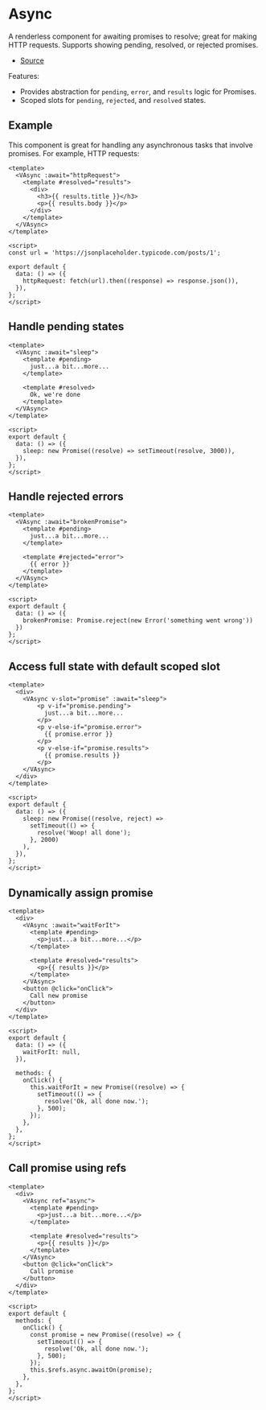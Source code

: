 # Async

A renderless component for awaiting promises to resolve; great for making HTTP requests. Supports showing pending, resolved, or rejected promises.

- [Source](https://github.com/AustinGil/vuetensils/blob/master/src/components/VAsync/VAsync.vue)

Features:

- Provides abstraction for `pending`, `error`, and `results` logic for Promises.
- Scoped slots for `pending`, `rejected`, and `resolved` states.

## Example

This component is great for handling any asynchronous tasks that involve promises. For example, HTTP requests:

```vue live
<template>
  <VAsync :await="httpRequest">
    <template #resolved="results">
      <div>
        <h3>{{ results.title }}</h3>
        <p>{{ results.body }}</p>
      </div>
    </template>
  </VAsync>
</template>

<script>
const url = 'https://jsonplaceholder.typicode.com/posts/1';

export default {
  data: () => ({
    httpRequest: fetch(url).then((response) => response.json()),
  }),
};
</script>
```

## Handle pending states

```vue live
<template>
  <VAsync :await="sleep">
    <template #pending>
      just...a bit...more...
    </template>

    <template #resolved>
      Ok, we're done
    </template>
  </VAsync>
</template>

<script>
export default {
  data: () => ({
    sleep: new Promise((resolve) => setTimeout(resolve, 3000)),
  }),
};
</script>
```

## Handle rejected errors

```vue live
<template>
  <VAsync :await="brokenPromise">
    <template #pending>
      just...a bit...more...
    </template>

    <template #rejected="error">
      {{ error }}
    </template>
  </VAsync>
</template>

<script>
export default {
  data: () => ({
    brokenPromise: Promise.reject(new Error('something went wrong'))
  })
};
</script>
```

## Access full state with default scoped slot

```vue live
<template>
  <div>
    <VAsync v-slot="promise" :await="sleep">
        <p v-if="promise.pending">
          just...a bit...more...
        </p>
        <p v-else-if="promise.error">
          {{ promise.error }}
        </p>
        <p v-else-if="promise.results">
          {{ promise.results }}
        </p>
    </VAsync>
  </div>
</template>

<script>
export default {
  data: () => ({
    sleep: new Promise((resolve, reject) =>
      setTimeout(() => {
        resolve('Woop! all done');
      }, 2000)
    ),
  }),
};
</script>
```

## Dynamically assign promise

```vue live
<template>
  <div>
    <VAsync :await="waitForIt">
      <template #pending>
        <p>just...a bit...more...</p>
      </template>

      <template #resolved="results">
        <p>{{ results }}</p>
      </template>
    </VAsync>
    <button @click="onClick">
      Call new promise
    </button>
  </div>
</template>

<script>
export default {
  data: () => ({
    waitForIt: null,
  }),

  methods: {
    onClick() {
      this.waitForIt = new Promise((resolve) => {
        setTimeout(() => {
          resolve('Ok, all done now.');
        }, 500);
      });
    },
  },
};
</script>
```

## Call promise using refs

```vue live
<template>
  <div>
    <VAsync ref="async">
      <template #pending>
        <p>just...a bit...more...</p>
      </template>

      <template #resolved="results">
        <p>{{ results }}</p>
      </template>
    </VAsync>
    <button @click="onClick">
      Call promise
    </button>
  </div>
</template>

<script>
export default {
  methods: {
    onClick() {
      const promise = new Promise((resolve) => {
        setTimeout(() => {
          resolve('Ok, all done now.');
        }, 500);
      });
      this.$refs.async.awaitOn(promise);
    },
  },
};
</script>
```
